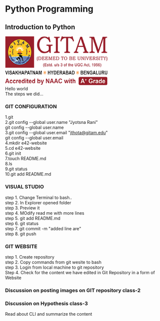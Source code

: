 # Python Programming

## Introduction to Python
![gitam](emblem.png)  
Hello world  
The steps we did...  
### GIT CONFIGURATION  
1.git  
2.git config --global user.name "Jyotsna Rani"  
git config --global user.name  
3.git config --global user.email "jthota@gitam.edu"  
git config --global user.email  
4.mkdir e42-website  
5.cd e42-website  
6.git init  
7.touch README.md  
8.ls  
9.git status  
10.git add README.md  
### VISUAL STUDIO  
step 1. Change Terminal to bash..  
step 2. In Explorer opened folder  
step 3. Preview it  
step 4. MOdify read me with more lines  
step 5. git add README.md  
step 6. git status  
step 7. git commit -m "added line are"  
step 8. git push  
### GIT WEBSITE  
step 1. Create repository  
step 2. Copy commands from git wesite to bash  
step 3. Login from local machine to git repository  
Step 4. Check for the content we have edited in Git Repository in a form of Website  
### Discussion on posting images on GIT repository class-2
### Discussion on Hypothesis  class-3 
Read about CLI and summarize the content